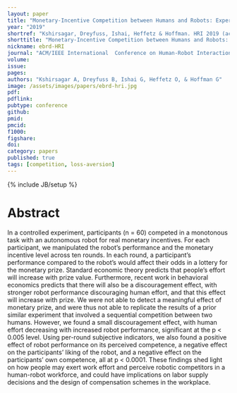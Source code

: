 ```yaml
---
layout: paper
title: "Monetary-Incentive Competition between Humans and Robots: Experimental Results"
year: "2019"
shortref: "Kshirsagar, Dreyfuss, Ishai, Heffetz & Hoffman. HRI 2019 (accepted)"
shorttitle: "Monetary-Incentive Competition between Humans and Robots: Experimental Result"
nickname: ebrd-HRI
journal: "ACM/IEEE International  Conference on Human-Robot Interaction (HRI 2019)"
volume:
issue:
pages:
authors: "Kshirsagar A, Dreyfuss B, Ishai G, Heffetz O, & Hoffman G"
image: /assets/images/papers/ebrd-hri.jpg
pdf:
pdflink:
pubtype: conference
github:
pmid:  
pmcid:
f1000:
figshare:
doi:
category: papers
published: true
tags: [competition, loss-aversion]
---
```

{% include JB/setup %}

# Abstract

In a controlled experiment, participants (n = 60) competed in a monotonous task with an autonomous robot for
real monetary incentives. For each participant, we manipulated the robot’s performance and the monetary incentive level across ten rounds. In each round, a participant’s performance compared to the robot’s would affect their odds in a lottery for the monetary prize. Standard economic theory predicts that people’s effort will increase with prize value. Furthermore, recent work in behavioral economics predicts that there will also be a discouragement effect, with stronger robot performance discouraging human effort, and that this effect will increase with prize. We were not able to detect a meaningful effect of monetary prize, and were thus not able to replicate the results of a prior similar experiment that involved a sequential competition between two humans. However, we found a small discouragement effect, with human effort decreasing
with increased robot performance, significant at the p < 0.005 level. Using per-round subjective indicators, we also found a positive effect of robot performance on its perceived competence, a negative effect on the participants’ liking of the robot, and a negative effect on the participants’ own competence, all at p < 0.0001. These findings shed light on how people may exert work effort and perceive robotic competitors in a human-robot workforce, and could have implications on labor supply decisions and the design of compensation schemes in the workplace.
